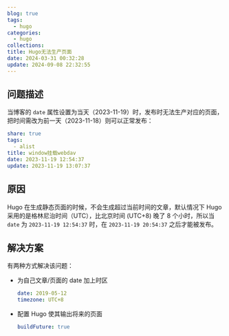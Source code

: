 ```yaml
---
blog: true
tags:
  - hugo
categories:
  - hugo
collections: 
title: Hugo无法生产页面
date: 2024-03-31 00:32:28
update: 2024-09-08 22:32:55
---
```


## 问题描述

当博客的 `date` 属性设置为当天（2023-11-19）时，发布时无法生产对应的页面，把时间需改为前一天（2023-11-18）则可以正常发布：

```yml
share: true
tags:
  - alist
title: window挂载webdav
date: 2023-11-19 12:54:37
update: 2023-11-19 13:07:37
```

## 原因

Hugo 在生成静态页面的时候，不会生成超过当前时间的文章，默认情况下 Hugo 采用的是格林尼治时间（UTC），比北京时间 (UTC+8) 晚了 8 个小时，所以当 `date` 为 `2023-11-19 12:54:37` 时，在 `2023-11-19 20:54:37` 之后才能被发布。

## 解决方案

有两种方式解决该问题：

- 为自己文章/页面的 date 加上时区
	```yml
	date: 2019-05-12
	timezone: UTC+8
	```
- 配置 Hugo 使其输出将来的页面
	```yaml
	buildFuture: true
	```

